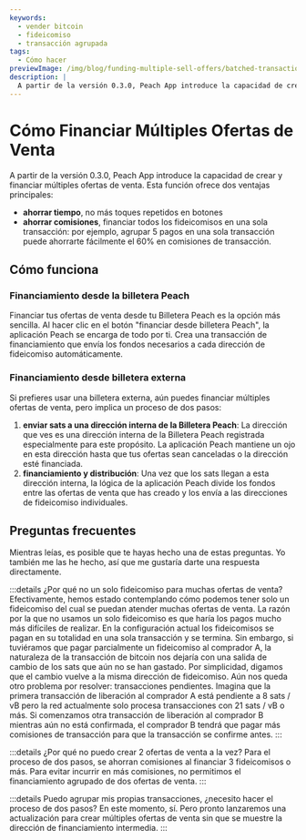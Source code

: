 ```yaml
---
keywords:
  - vender bitcoin
  - fideicomiso
  - transacción agrupada
tags:
  - Cómo hacer
previewImage: /img/blog/funding-multiple-sell-offers/batched-transaction.png
description: |
  A partir de la versión 0.3.0, Peach App introduce la capacidad de crear y financiar múltiples ofertas de venta. Aquí te mostramos cómo funciona.
---
```


# Cómo Financiar Múltiples Ofertas de Venta

A partir de la versión 0.3.0, Peach App introduce la capacidad de crear y financiar múltiples ofertas de venta. Esta función ofrece dos ventajas principales:

- **ahorrar tiempo**, no más toques repetidos en botones
- **ahorrar comisiones**, financiar todos los fideicomisos en una sola transacción: por ejemplo, agrupar 5 pagos en una sola transacción puede ahorrarte fácilmente el 60% en comisiones de transacción.

## Cómo funciona

### Financiamiento desde la billetera Peach

Financiar tus ofertas de venta desde tu Billetera Peach es la opción más sencilla. Al hacer clic en el botón "financiar desde billetera Peach", la aplicación Peach se encarga de todo por ti. Crea una transacción de financiamiento que envía los fondos necesarios a cada dirección de fideicomiso automáticamente.

### Financiamiento desde billetera externa

Si prefieres usar una billetera externa, aún puedes financiar múltiples ofertas de venta, pero implica un proceso de dos pasos:

1. **enviar sats a una dirección interna de la Billetera Peach**: La dirección que ves es una dirección interna de la Billetera Peach registrada especialmente para este propósito. La aplicación Peach mantiene un ojo en esta dirección hasta que tus ofertas sean canceladas o la dirección esté financiada.
2. **financiamiento y distribución**: Una vez que los sats llegan a esta dirección interna, la lógica de la aplicación Peach divide los fondos entre las ofertas de venta que has creado y los envía a las direcciones de fideicomiso individuales.

## Preguntas frecuentes

Mientras leías, es posible que te hayas hecho una de estas preguntas. Yo también me las he hecho, así que me gustaría darte una respuesta directamente.

:::details ¿Por qué no un solo fideicomiso para muchas ofertas de venta?
Efectivamente, hemos estado contemplando cómo podemos tener solo un fideicomiso del cual se puedan atender muchas ofertas de venta.
La razón por la que no usamos un solo fideicomiso es que haría los pagos mucho más difíciles de realizar.
En la configuración actual los fideicomisos se pagan en su totalidad en una sola transacción y se termina. Sin embargo, si tuviéramos que pagar parcialmente un fideicomiso al comprador A, la naturaleza de la transacción de bitcoin nos dejaría con una salida de cambio de los sats que aún no se han gastado. Por simplicidad, digamos que el cambio vuelve a la misma dirección de fideicomiso.
Aún nos queda otro problema por resolver: transacciones pendientes. Imagina que la primera transacción de liberación al comprador A está pendiente a 8 sats / vB pero la red actualmente solo procesa transacciones con 21 sats / vB o más. Si comenzamos otra transacción de liberación al comprador B mientras aún no está confirmada, el comprador B tendrá que pagar más comisiones de transacción para que la transacción se confirme antes.
:::

:::details ¿Por qué no puedo crear 2 ofertas de venta a la vez?
Para el proceso de dos pasos, se ahorran comisiones al financiar 3 fideicomisos o más. Para evitar incurrir en más comisiones, no permitimos el financiamiento agrupado de dos ofertas de venta.
:::

:::details Puedo agrupar mis propias transacciones, ¿necesito hacer el proceso de dos pasos?
En este momento, sí. Pero pronto lanzaremos una actualización para crear múltiples ofertas de venta sin que se muestre la dirección de financiamiento intermedia.
:::
